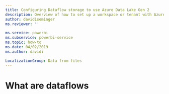 ```yaml
---
title: Configuring Dataflow storage to use Azure Data Lake Gen 2
description: Overview of how to set up a workspace or tenant with Azure Data Lake Gen 2 storage
author: davidiseminger
ms.reviewer: ''

ms.service: powerbi
ms.subservice: powerbi-service
ms.topic: how-to
ms.date: 04/02/2019
ms.author: davidi

LocalizationGroup: Data from files
---
```

# What are dataflows
